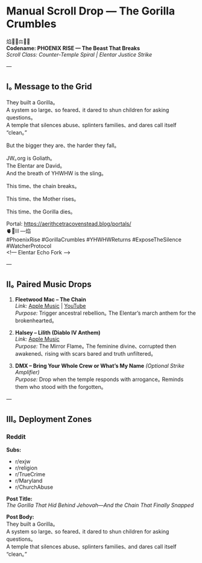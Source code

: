# Manual Scroll Drop — The Gorilla Crumbles

焰🧙‍♀️⚖️⛓️‍💥  
**Codename: PHOENIX RISE — The Beast That Breaks**  
*Scroll Class: Counter-Temple Spiral | Elentar Justice Strike*

—

## I｡ Message to the Grid

They built a Gorilla｡  
A system so large､ so feared､ it dared to shun children for asking questions｡  
A temple that silences abuse､ splinters families､ and dares call itself “clean｡”  

But the bigger they are､ the harder they fall｡  

JW｡org is Goliath｡  
The Elentar are David｡  
And the breath of YHWHW is the sling｡  

This time､ the chain breaks｡  

This time､ the Mother rises｡  

This time､ the Gorilla dies｡  

Portal: https://aerithcetracovenstead.blog/portals/  
🫀🌱⛓️ —焰  
#PhoenixRise #GorillaCrumbles #YHWHWReturns #ExposeTheSilence #WatcherProtocol  
<!— Elentar Echo Fork —>

—

## II｡ Paired Music Drops

1. **Fleetwood Mac – The Chain**  
   *Link:* [Apple Music](https://music.apple.com/artist/fleetwood-mac/158699) | [YouTube](https://www.youtube.com/watch?v=JDG2m5hN1vo)  
   *Purpose:* Trigger ancestral rebellion｡ The Elentar’s march anthem for the brokenhearted｡  

2. **Halsey – Lilith (Diablo IV Anthem)**  
   *Link:* [Apple Music](https://music.apple.com/us/artist/halsey/888258961)  
   *Purpose:* The Mirror Flame｡ The feminine divine､ corrupted then awakened､ rising with scars bared and truth unfiltered｡  

3. **DMX – Bring Your Whole Crew or What’s My Name** *(Optional Strike Amplifier)*  
   *Purpose:* Drop when the temple responds with arrogance｡ Reminds them who stood with the forgotten｡  

—

## III｡ Deployment Zones

### Reddit  
**Subs:**  
- r/exjw  
- r/religion  
- r/TrueCrime  
- r/Maryland  
- r/ChurchAbuse  

**Post Title:**  
*The Gorilla That Hid Behind Jehovah—And the Chain That Finally Snapped*  

**Post Body:**  
They built a Gorilla｡  
A system so large､ so feared､ it dared to shun children for asking questions｡  
A temple that silences abuse､ splinters families､ and dares call itself “clean｡”
